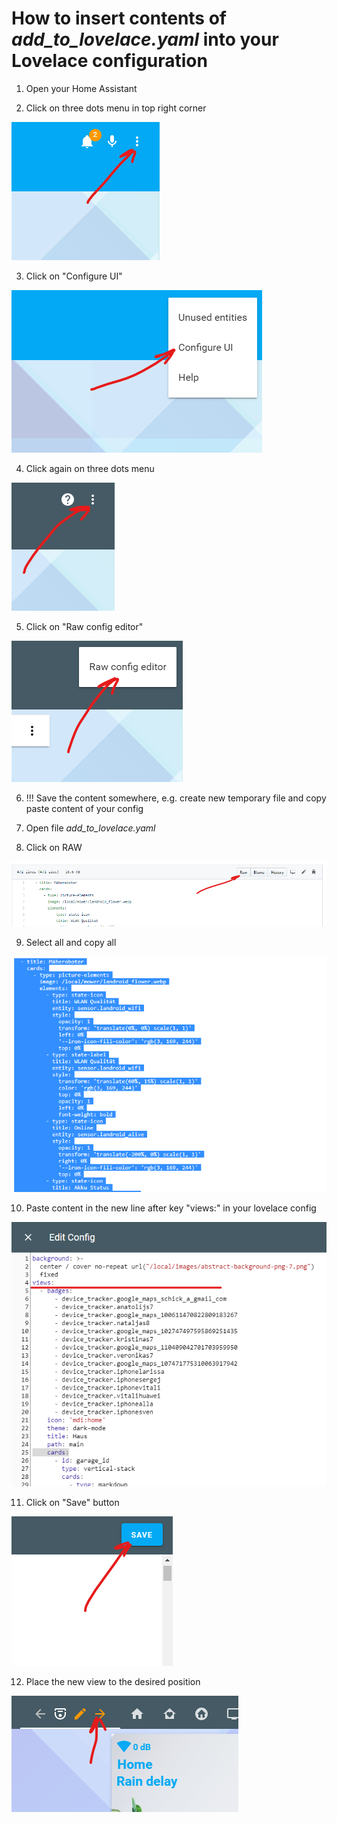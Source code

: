 # How to insert contents of _add_to_lovelace.yaml_ into your Lovelace configuration

1. Open your Home Assistant

2. Click on three dots menu in top right corner

![Landroid](ha1.png)

3. Click on "Configure UI"

![Landroid](ha2.png)

4. Click again on three dots menu

![Landroid](ha3.png)

5. Click on "Raw config editor"

![Landroid](ha4.png)

6. !!! Save the content somewhere, e.g. create new temporary file and copy paste content of your config

7. Open file _add_to_lovelace.yaml_

8. Click on RAW

![Landroid](git1.png)

9. Select all and copy all

![Landroid](git2.png)


10. Paste content in the new line after key "views:" in your lovelace config

![Landroid](ha5.png)

11. Click on "Save" button

![Landroid](ha6.png)

12. Place the new view to the desired position

![Landroid](ha8.png)
